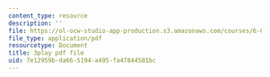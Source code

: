 ```yaml
---
content_type: resource
description: ''
file: https://ol-ocw-studio-app-production.s3.amazonaws.com/courses/6-00-introduction-to-computer-science-and-programming-fall-2008/7e12959bda665194a495fa47844581bc_Q8SoG1OIveU.pdf
file_type: application/pdf
resourcetype: Document
title: 3play pdf file
uid: 7e12959b-da66-5194-a495-fa47844581bc
---
```

